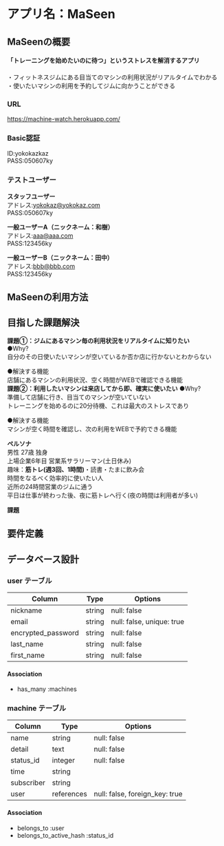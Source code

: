 # アプリ名：MaSeen

## MaSeenの概要
#### 「トレーニングを始めたいのに待つ」というストレスを解消するアプリ
・フィットネスジムにある目当てのマシンの利用状況がリアルタイムでわかる  
・使いたいマシンの利用を予約してジムに向かうことができる

### URL
https://machine-watch.herokuapp.com/

### Basic認証
ID:yokokazkaz  
PASS:050607ky

### テストユーザー
**スタッフユーザー**  
アドレス:yokokaz@yokokaz.com  
PASS:050607ky  
  
**一般ユーザーA（ニックネーム：和樹）**  
アドレス:aaa@aaa.com  
PASS:123456ky  
  
**一般ユーザーB（ニックネーム：田中）**  
アドレス:bbb@bbb.com  
PASS:123456ky

## MaSeenの利用方法

## 目指した課題解決
**課題①：ジムにあるマシン毎の利用状況をリアルタイムに知りたい**  
  ●Why?  
  自分のその日使いたいマシンが空いているか否か店に行かないとわからない  
    
  ●解決する機能  
  店舗にあるマシンの利用状況、空く時間がWEBで確認できる機能  
**課題②：利用したいマシンは来店してから即、確実に使いたい**
●Why?  
準備して店舗に行き、目当てのマシンが空いていない  
トレーニングを始めるのに20分待機、これは最大のストレスであり  

●解決する機能  
マシンが空く時間を確認し、次の利用をWEBで予約できる機能

**ペルソナ**  
男性&nbsp;27歳&nbsp;独身  
上場企業6年目&nbsp;営業系サラリーマン(土日休み)  
趣味：**筋トレ(週3回、1時間)**・読書・たまに飲み会  
時間をなるべく効率的に使いたい人    
近所の24時間営業のジムに通う  
平日は仕事が終わった後、夜に筋トレへ行く(夜の時間は利用者が多い)

**課題**

## 要件定義





## データベース設計

### user テーブル

| Column             | Type   | Options                   |
| ------------------ | ------ | ------------------------- |
| nickname           | string | null: false               |
| email              | string | null: false, unique: true |
| encrypted_password | string | null: false               |
| last_name          | string | null: false               |
| first_name         | string | null: false               |


#### Association

- has_many :machines

### machine テーブル

| Column           | Type       | Options                        |
| ---------------- | ---------- | ------------------------------ |
| name             | string     | null: false                    |
| detail           | text       | null: false                    |
| status_id        | integer    | null: false                    |
| time             | string     |                                |
| subscriber       | string     |                                |
| user             | references | null: false, foreign_key: true |

#### Association

- belongs_to :user
- belongs_to_active_hash :status_id
